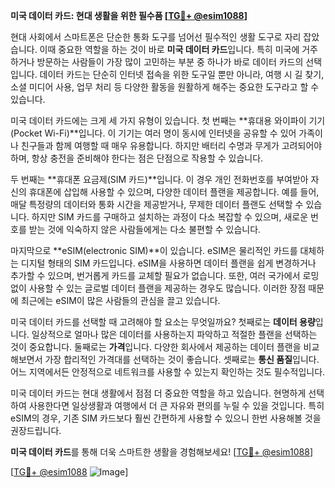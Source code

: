 **미국 데이터 카드: 현대 생활을 위한 필수품 [[TG💪+ @esim1088](https://t.me/s/esim1088)]**

현대 사회에서 스마트폰은 단순한 통화 도구를 넘어선 필수적인 생활 도구로 자리 잡았습니다. 이때 중요한 역할을 하는 것이 바로 **미국 데이터 카드**입니다. 특히 미국에 거주하거나 방문하는 사람들이 가장 많이 고민하는 부분 중 하나가 바로 데이터 카드의 선택입니다. 데이터 카드는 단순히 인터넷 접속을 위한 도구일 뿐만 아니라, 여행 시 길 찾기, 소셜 미디어 사용, 업무 처리 등 다양한 활동을 원활하게 해주는 중요한 도구라고 할 수 있습니다.

미국 데이터 카드에는 크게 세 가지 유형이 있습니다. 첫 번째는 **휴대용 와이파이 기기(Pocket Wi-Fi)**입니다. 이 기기는 여러 명이 동시에 인터넷을 공유할 수 있어 가족이나 친구들과 함께 여행할 때 매우 유용합니다. 하지만 배터리 수명과 무게가 고려되어야 하며, 항상 충전을 준비해야 한다는 점은 단점으로 작용할 수 있습니다.

두 번째는 **휴대폰 요금제(SIM 카드)**입니다. 이 경우 개인 전화번호를 부여받아 자신의 휴대폰에 삽입해 사용할 수 있으며, 다양한 데이터 플랜을 제공합니다. 예를 들어, 매달 특정량의 데이터와 통화 시간을 제공받거나, 무제한 데이터 플랜도 선택할 수 있습니다. 하지만 SIM 카드를 구매하고 설치하는 과정이 다소 복잡할 수 있으며, 새로운 번호를 받는 것에 익숙하지 않은 사람들에게는 다소 불편할 수 있습니다.

마지막으로 **eSIM(electronic SIM)**이 있습니다. eSIM은 물리적인 카드를 대체하는 디지털 형태의 SIM 카드입니다. eSIM을 사용하면 데이터 플랜을 쉽게 변경하거나 추가할 수 있으며, 번거롭게 카드를 교체할 필요가 없습니다. 또한, 여러 국가에서 로밍 없이 사용할 수 있는 글로벌 데이터 플랜을 제공하는 경우도 많습니다. 이러한 장점 때문에 최근에는 eSIM이 많은 사람들의 관심을 끌고 있습니다.

미국 데이터 카드를 선택할 때 고려해야 할 요소는 무엇일까요? 첫째로는 **데이터 용량**입니다. 일상적으로 얼마나 많은 데이터를 사용하는지 파악하고 적절한 플랜을 선택하는 것이 중요합니다. 둘째로는 **가격**입니다. 다양한 회사에서 제공하는 데이터 플랜을 비교해보면서 가장 합리적인 가격대를 선택하는 것이 좋습니다. 셋째로는 **통신 품질**입니다. 어느 지역에서든 안정적으로 네트워크를 사용할 수 있는지 확인하는 것도 필수적입니다.

미국 데이터 카드는 현대 생활에서 점점 더 중요한 역할을 하고 있습니다. 현명하게 선택하여 사용한다면 일상생활과 여행에서 더 큰 자유와 편의를 누릴 수 있을 것입니다. 특히 eSIM의 경우, 기존 SIM 카드보다 훨씬 간편하게 사용할 수 있으니 한번 사용해볼 것을 권장드립니다.

**미국 데이터 카드**를 통해 더욱 스마트한 생활을 경험해보세요! [[TG💪+ @esim1088](https://t.me/s/esim1088)]

[[TG💪+ @esim1088](https://t.me/s/esim1088) ![Image](https://i.postimg.cc/Y0z9fWf4/image.png)]